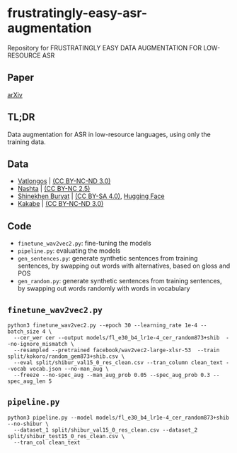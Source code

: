 # frustratingly-easy-asr-augmentation
Repository for FRUSTRATINGLY EASY DATA AUGMENTATION FOR LOW-RESOURCE ASR

## Paper
[arXiv](https://arxiv.org/abs/2509.15373)

## TL;DR
Data augmentation for ASR in low-resource languages, using only the training data.

## Data
- [Vatlongos](https://pangloss.cnrs.fr/corpus/Vatlongos?lang=en) | [(CC BY-NC-ND 3.0)](https://creativecommons.org/licenses/by-nc-nd/3.0/)
- [Nashta](https://pangloss.cnrs.fr/corpus/Nashta?lang=en) | [(CC BY-NC 2.5)](https://creativecommons.org/licenses/by-nc/2.5/)
- [Shinekhen Buryat](https://tufs.repo.nii.ac.jp/search?page=1&size=50&sort=custom_sort&search_type=2&q=1729497608274) | [(CC BY-SA 4.0)](https://creativecommons.org/licenses/by-sa/4.0/deed.en), [Hugging Face](https://huggingface.co/datasets/kibaraki/Shinekhen-Buryat)
- [Kakabe](https://pangloss.cnrs.fr/corpus/Kakabe?lang=en) | [(CC BY-NC-ND 3.0)](https://creativecommons.org/licenses/by-nc-nd/3.0/)
  
## Code
- `finetune_wav2vec2.py`: fine-tuning the models
- `pipeline.py`: evaluating the models
- `gen_sentences.py`: generate synthetic sentences from training sentences, by swapping out words with alternatives, based on gloss and POS
- `gen_random.py`: generate synthetic sentences from training sentences, by swapping out words randomly with words in vocabulary

## `finetune_wav2vec2.py`
```
python3 finetune_wav2vec2.py --epoch 30 --learning_rate 1e-4 --batch_size 4 \
  --cer_wer cer --output models/fl_e30_b4_lr1e-4_cer_random873+shib  --no-ignore_mismatch \
  --resampled --pretrained facebook/wav2vec2-large-xlsr-53  --train split/kokoro/random_gem873+shib.csv \
  --eval split/shibur_val15_0_res_clean.csv --tran_column clean_text --vocab vocab.json --no-man_aug \
  --freeze --no-spec_aug --man_aug_prob 0.05 --spec_aug_prob 0.3 --spec_aug_len 5
```

## `pipeline.py`
```
python3 pipeline.py --model models/fl_e30_b4_lr1e-4_cer_random873+shib --no-shibur \
  --dataset_1 split/shibur_val15_0_res_clean.csv --dataset_2 split/shibur_test15_0_res_clean.csv \
  --tran_col clean_text
```
